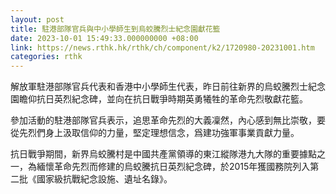 ```yaml
---
layout: post
title: 駐港部隊官兵與中小學師生到烏蛟騰烈士紀念園獻花籃
date: 2023-10-01 15:49:33.000000000 +08:00
link: https://news.rthk.hk/rthk/ch/component/k2/1720980-20231001.htm
categories: rthk
---
```


解放軍駐港部隊官兵代表和香港中小學師生代表，昨日前往新界的烏蛟騰烈士紀念園瞻仰抗日英烈紀念碑，並向在抗日戰爭時期英勇犧牲的革命先烈敬獻花籃。

參加活動的駐港部隊官兵表示，追思革命先烈的大義凜然，內心感到無比崇敬，要從先烈們身上汲取信仰的力量，堅定理想信念，爲建功強軍事業貢獻力量。

抗日戰爭期間，新界烏蛟騰村是中國共產黨領導的東江縱隊港九大隊的重要據點之一，為緬懷革命先烈而修建的烏蛟騰抗日英烈紀念碑，於2015年獲國務院列入第二批《國家級抗戰紀念設施、遺址名錄》。

